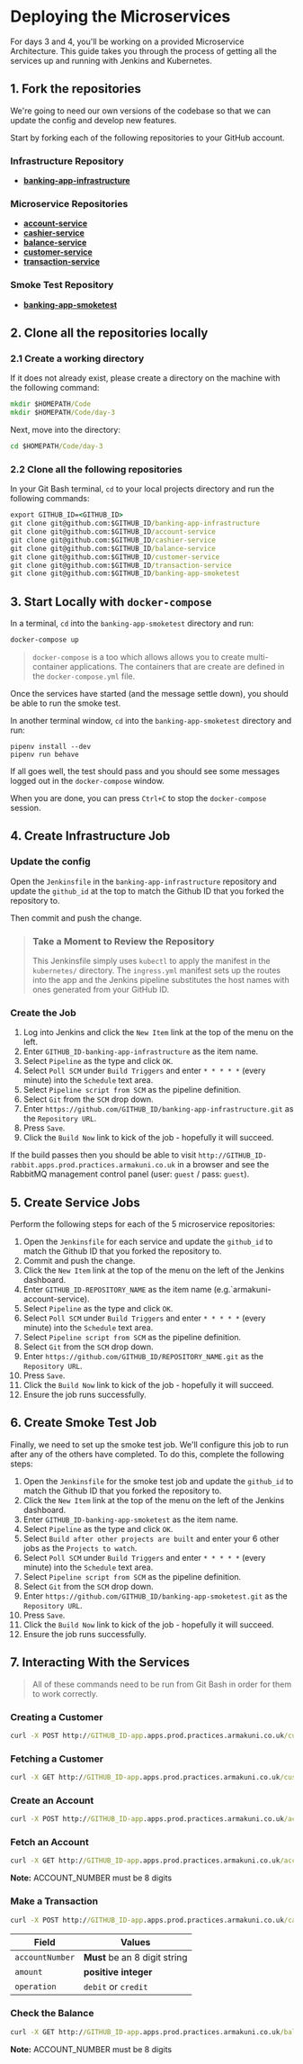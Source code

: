 # Deploying the Microservices

For days 3 and 4, you'll be working on a provided Microservice
Architecture. This guide takes you through the process of getting all
the services up and running with Jenkins and Kubernetes.

## 1\. Fork the repositories

We're going to need our own versions of the codebase so that we can
update the config and develop new features.

Start by forking each of the following repositories to your GitHub
account.

### Infrastructure Repository

- **[banking-app-infrastructure](https://github.com/software-engineering-practices/banking-app-infrastructure)**

### Microservice Repositories

- **[account-service](https://github.com/software-engineering-practices/account-service)**
- **[cashier-service](https://github.com/software-engineering-practices/cashier-service)**
- **[balance-service](https://github.com/software-engineering-practices/balance-service)**
- **[customer-service](https://github.com/software-engineering-practices/customer-service)**
- **[transaction-service](https://github.com/software-engineering-practices/transaction-service)**

### Smoke Test Repository

- **[banking-app-smoketest](https://github.com/software-engineering-practices/banking-app-smoketest)**

## 2\. Clone all the repositories locally

### 2.1 Create a working directory

If it does not already exist, please create a directory on the machine
with the following command:

```cmd
mkdir $HOMEPATH/Code
mkdir $HOMEPATH/Code/day-3
```

Next, move into the directory:

```cmd
cd $HOMEPATH/Code/day-3
```

### 2.2 Clone all the following repositories

In your Git Bash terminal, `cd` to your local projects directory and run
the following commands:

```cmd
export GITHUB_ID=<GITHUB_ID>
git clone git@github.com:$GITHUB_ID/banking-app-infrastructure
git clone git@github.com:$GITHUB_ID/account-service
git clone git@github.com:$GITHUB_ID/cashier-service
git clone git@github.com:$GITHUB_ID/balance-service
git clone git@github.com:$GITHUB_ID/customer-service
git clone git@github.com:$GITHUB_ID/transaction-service
git clone git@github.com:$GITHUB_ID/banking-app-smoketest
```

## 3\. Start Locally with `docker-compose`

In a terminal, `cd` into the `banking-app-smoketest` directory and run:

```cmd
docker-compose up
```

> `docker-compose` is a too which allows allows you to create
> multi-container applications. The containers that are create are
> defined in the `docker-compose.yml` file.

Once the services have started (and the message settle down), you should
be able to run the smoke test.

In another terminal window, `cd` into the `banking-app-smoketest`
directory and run:

    pipenv install --dev
    pipenv run behave

If all goes well, the test should pass and you should see some messages
logged out in the `docker-compose` window.

When you are done, you can press `Ctrl+C` to stop the `docker-compose`
session.

## 4\. Create Infrastructure Job

### Update the config

Open the `Jenkinsfile` in the `banking-app-infrastructure` repository
and update the `github_id` at the top to match the Github ID that you
forked the repository to.

Then commit and push the change.

> ### Take a Moment to Review the Repository
>
> This Jenkinsfile simply uses `kubectl` to apply the manifest in the
> `kubernetes/` directory. The `ingress.yml` manifest sets up the routes
> into the app and the Jenkins pipeline substitutes the host names with
> ones generated from your GitHub ID.

### Create the Job

1.  Log into Jenkins and click the `New Item` link at the top of the
    menu on the left.
2.  Enter `GITHUB_ID-banking-app-infrastructure` as the item name.
3.  Select `Pipeline` as the type and click `OK`.
4.  Select `Poll SCM` under `Build Triggers` and enter `* * * * *`
    (every minute) into the `Schedule` text area.
5.  Select `Pipeline script from SCM` as the pipeline definition.
6.  Select `Git` from the `SCM` drop down.
7.  Enter `https://github.com/GITHUB_ID/banking-app-infrastructure.git`
    as the `Repository URL`.
8.  Press `Save`.
9.  Click the `Build Now` link to kick of the job - hopefully it will
    succeed.

If the build passes then you should be able to visit
`http://GITHUB_ID-rabbit.apps.prod.practices.armakuni.co.uk` in a browser and see the
RabbitMQ management control panel (user: `guest` / pass: `guest`).

## 5\. Create Service Jobs

Perform the following steps for each of the 5 microservice repositories:

1.  Open the `Jenkinsfile` for each service and update the `github_id`
    to match the Github ID that you forked the repository to.
2.  Commit and push the change.
3.  Click the `New Item` link at the top of the menu on the left of the
    Jenkins dashboard.
4.  Enter `GITHUB_ID-REPOSITORY_NAME` as the item name
    (e.g.\`armakuni-account-service).
5.  Select `Pipeline` as the type and click `OK`.
6.  Select `Poll SCM` under `Build Triggers` and enter `* * * * *`
    (every minute) into the `Schedule` text area.
7.  Select `Pipeline script from SCM` as the pipeline definition.
8.  Select `Git` from the `SCM` drop down.
9.  Enter `https://github.com/GITHUB_ID/REPOSITORY_NAME.git` as the
    `Repository URL`.
10. Press `Save`.
11. Click the `Build Now` link to kick of the job - hopefully it will
    succeed.
12. Ensure the job runs successfully.

## 6\. Create Smoke Test Job

Finally, we need to set up the smoke test job. We'll configure this job
to run after any of the others have completed. To do this, complete the
following steps:

1.  Open the `Jenkinsfile` for the smoke test job and update the
    `github_id` to match the Github ID that you forked the repository
    to.
2.  Click the `New Item` link at the top of the menu on the left of the
    Jenkins dashboard.
3.  Enter `GITHUB_ID-banking-app-smoketest` as the item name.
4.  Select `Pipeline` as the type and click `OK`.
5.  Select `Build after other projects are built` and enter your 6 other
    jobs as the `Projects to watch`.
6.  Select `Poll SCM` under `Build Triggers` and enter `* * * * *`
    (every minute) into the `Schedule` text area.
7.  Select `Pipeline script from SCM` as the pipeline definition.
8.  Select `Git` from the `SCM` drop down.
9.  Enter `https://github.com/GITHUB_ID/banking-app-smoketest.git` as
    the `Repository URL`.
10. Press `Save`.
11. Click the `Build Now` link to kick of the job - hopefully it will
    succeed.
12. Ensure the job runs successfully.

## 7\. Interacting With the Services

> All of these commands need to be run from Git Bash in order for them
> to work correctly.

### Creating a Customer

```cmd
curl -X POST http://GITHUB_ID-app.apps.prod.practices.armakuni.co.uk/customers/ -H 'Content-Type: application/json' -d '{"firstName": "Joe", "surname": "Bloggs"}'
```

### Fetching a Customer

```cmd
curl -X GET http://GITHUB_ID-app.apps.prod.practices.armakuni.co.uk/customers/CUSTOMER_ID
```

### Create an Account

```cmd
curl -X POST http://GITHUB_ID-app.apps.prod.practices.armakuni.co.uk/accounts/ -H 'Content-Type: application/json' -d '{"customerId": "CUSTOMER_ID"}'
```

### Fetch an Account

```cmd
curl -X GET http://GITHUB_ID-app.apps.prod.practices.armakuni.co.uk/accounts/ACCOUNT_NUMBER
```

**Note:** ACCOUNT_NUMBER must be 8 digits

### Make a Transaction

```cmd
curl -X POST http://GITHUB_ID-app.apps.prod.practices.armakuni.co.uk/cashier/create -H 'Content-Type: application/json' -d '{"accountNumber": "ACCOUNT_NUMBER", "amount": 100, "operation": "credit"}'
```

| Field           | Values                        |
| --------------- | ----------------------------- |
| `accountNumber` | **Must** be an 8 digit string |
| `amount`        | **positive integer**          |
| `operation`     | `debit` or `credit`           |

### Check the Balance

```cmd
curl -X GET http://GITHUB_ID-app.apps.prod.practices.armakuni.co.uk/balance/ACCOUNT_NUMBER
```

**Note:** ACCOUNT_NUMBER must be 8 digits

